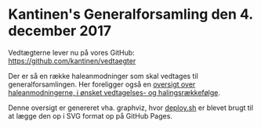 # Kantinen's Generalforsamling den 4. december 2017

Vedtægterne lever nu på vores GitHub:
https://github.com/kantinen/vedtaegter

Der er så en række haleanmodninger som skal vedtages til
generalforsamlingen. Her foreligger også en [oversigt over
haleanmodningerne, i ønsket vedtagelses- og
halingsrækkefølge](https://kantinen.github.io/gf-2017-12-04/vedtaegter-haleanmodninger.svg).

Denne oversigt er genereret vha. graphviz, hvor [deploy.sh](deploy.sh)
er blevet brugt til at lægge den op i SVG format op på GitHub Pages.
